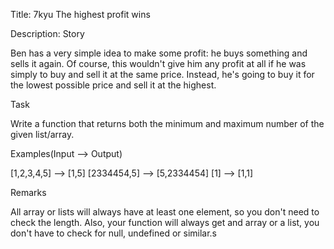 Title: 7kyu The highest profit wins

Description: Story

Ben has a very simple idea to make some profit: he buys something and sells it again. Of course, this wouldn't give him any profit at all if he was simply to buy and sell it at the same price. Instead, he's going to buy it for the lowest possible price and sell it at the highest.

Task

Write a function that returns both the minimum and maximum number of the given list/array.

Examples(Input --> Output)

[1,2,3,4,5] --> [1,5]
[2334454,5] --> [5,2334454]
[1]         --> [1,1]

Remarks

All array or lists will always have at least one element, so you don't need to check the length. Also, your function will always get and array or a list, you don't have to check for null, undefined or similar.s
